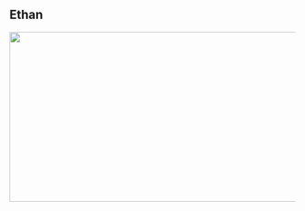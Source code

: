 <h2>Ethan</h2>

<a href="https://github.com/devxb/gitanimals">
<img
  src="https://render.gitanimals.org/farms/Ethan-Millie-Front"
  width="600"
  height="300"
/>
</a>
